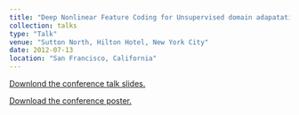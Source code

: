 ```yaml
---
title: "Deep Nonlinear Feature Coding for Unsupervised domain adapatation"
collection: talks
type: "Talk"
venue: "Sutton North, Hilton Hotel, New York City"
date: 2012-07-13
location: "San Francisco, California"
---
```


[Downlond the conference talk slides.](https://drive.google.com/file/d/1ZEWvOQXhCppSsjs0KucqjEQw2KBBCMQk/view?usp=sharing)

[Download the conference poster.](https://drive.google.com/file/d/104LxH5AE1pAvA4tz5ZgNrZ6oH8Grihvz/view?usp=sharing)
